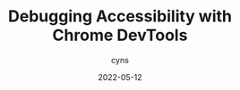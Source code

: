 ---
author: cyns
date: 2022-05-12
draft: true
permalink: false
publisher: chromiumdev
tags:
  - videos
  - accessibility
  - debugging
  - user-agents
  - tooling
target_url: https://www.youtube.com/watch?v=Th-nv-SCj4Q
title: Debugging Accessibility with Chrome DevTools
---